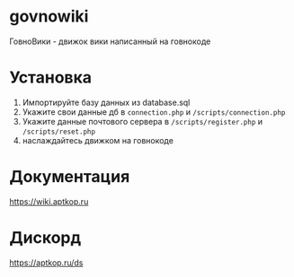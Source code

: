 # govnowiki
ГовноВики - движок вики написанный на говнокоде

# Установка
1. Импортируйте базу данных из database.sql
2. Укажите свои данные дб в `connection.php` и `/scripts/connection.php`
3. Укажите данные почтового сервера в `/scripts/register.php` и `/scripts/reset.php`
4. наслаждайтесь движком на говнокоде

# Документация 
https://wiki.aptkop.ru

# Дискорд
https://aptkop.ru/ds
